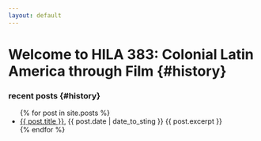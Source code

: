 ```yaml
---
layout: default 
---
```


# Welcome to HILA 383: Colonial Latin America through Film {#history}

### recent posts {#history}

<ul>
  {% for post in site.posts %}
    <li>
      <a href="/383F2017{{ post.url }}">{{ post.title }}</a>, {{ post.date | date_to_sting }}
      {{ post.excerpt }}
    </li>
  {% endfor %}
</ul>
